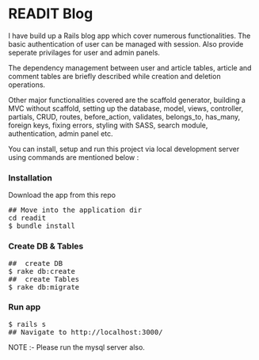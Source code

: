 
# READIT Blog

I have build up a Rails blog app which cover numerous functionalities. The basic authentication of user can be managed with session. Also provide seperate privilages for user and admin panels.

The dependency management between user and article tables, article and comment tables are briefly described while creation and deletion operations.

Other major functionalities covered are the scaffold generator, building a MVC without scaffold, setting up the database, model, views, controller, partials, CRUD, routes, before_action, validates, belongs_to, has_many, foreign keys, fixing errors, styling with SASS, search module, authentication, admin panel etc.

You can install, setup and run this project via local development server using commands are mentioned below :

<h3>Installation</h3>
Download the app from this repo

<pre>## Move into the application dir
cd readit
$ bundle install</pre>

<h3>Create DB & Tables</h3>
<pre>##  create DB
$ rake db:create
##  create Tables
$ rake db:migrate </pre>

<h3>Run app</h3>
<pre>
$ rails s
## Navigate to http://localhost:3000/
</pre>

NOTE :- Please run the mysql server also. 
